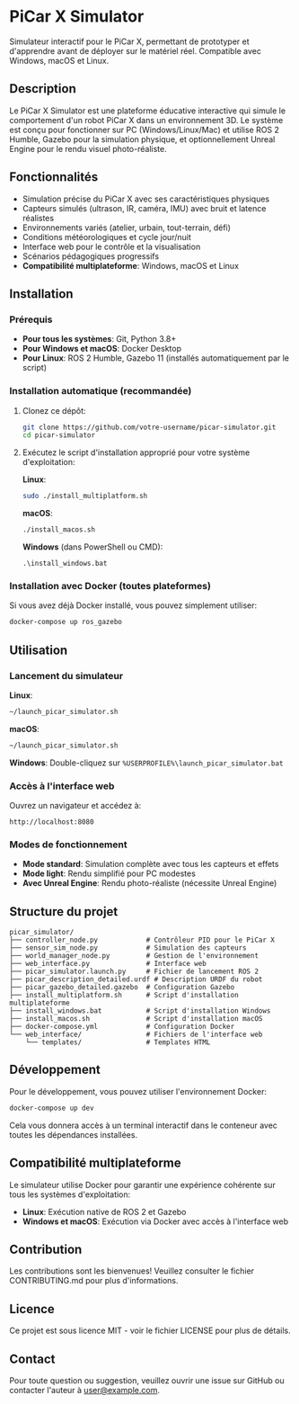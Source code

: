 # PiCar X Simulator

Simulateur interactif pour le PiCar X, permettant de prototyper et d'apprendre avant de déployer sur le matériel réel. Compatible avec Windows, macOS et Linux.

## Description

Le PiCar X Simulator est une plateforme éducative interactive qui simule le comportement d'un robot PiCar X dans un environnement 3D. Le système est conçu pour fonctionner sur PC (Windows/Linux/Mac) et utilise ROS 2 Humble, Gazebo pour la simulation physique, et optionnellement Unreal Engine pour le rendu visuel photo-réaliste.

## Fonctionnalités

- Simulation précise du PiCar X avec ses caractéristiques physiques
- Capteurs simulés (ultrason, IR, caméra, IMU) avec bruit et latence réalistes
- Environnements variés (atelier, urbain, tout-terrain, défi)
- Conditions météorologiques et cycle jour/nuit
- Interface web pour le contrôle et la visualisation
- Scénarios pédagogiques progressifs
- **Compatibilité multiplateforme**: Windows, macOS et Linux

## Installation

### Prérequis

- **Pour tous les systèmes**: Git, Python 3.8+
- **Pour Windows et macOS**: Docker Desktop
- **Pour Linux**: ROS 2 Humble, Gazebo 11 (installés automatiquement par le script)

### Installation automatique (recommandée)

1. Clonez ce dépôt:
   ```bash
   git clone https://github.com/votre-username/picar-simulator.git
   cd picar-simulator
   ```

2. Exécutez le script d'installation approprié pour votre système d'exploitation:

   **Linux**:
   ```bash
   sudo ./install_multiplatform.sh
   ```

   **macOS**:
   ```bash
   ./install_macos.sh
   ```

   **Windows** (dans PowerShell ou CMD):
   ```
   .\install_windows.bat
   ```

### Installation avec Docker (toutes plateformes)

Si vous avez déjà Docker installé, vous pouvez simplement utiliser:

```bash
docker-compose up ros_gazebo
```

## Utilisation

### Lancement du simulateur

**Linux**:
```bash
~/launch_picar_simulator.sh
```

**macOS**:
```bash
~/launch_picar_simulator.sh
```

**Windows**:
Double-cliquez sur `%USERPROFILE%\launch_picar_simulator.bat`

### Accès à l'interface web

Ouvrez un navigateur et accédez à:
```
http://localhost:8080
```

### Modes de fonctionnement

- **Mode standard**: Simulation complète avec tous les capteurs et effets
- **Mode light**: Rendu simplifié pour PC modestes
- **Avec Unreal Engine**: Rendu photo-réaliste (nécessite Unreal Engine)

## Structure du projet

```
picar_simulator/
├── controller_node.py            # Contrôleur PID pour le PiCar X
├── sensor_sim_node.py            # Simulation des capteurs
├── world_manager_node.py         # Gestion de l'environnement
├── web_interface.py              # Interface web
├── picar_simulator.launch.py     # Fichier de lancement ROS 2
├── picar_description_detailed.urdf # Description URDF du robot
├── picar_gazebo_detailed.gazebo  # Configuration Gazebo
├── install_multiplatform.sh      # Script d'installation multiplateforme
├── install_windows.bat           # Script d'installation Windows
├── install_macos.sh              # Script d'installation macOS
├── docker-compose.yml            # Configuration Docker
└── web_interface/                # Fichiers de l'interface web
    └── templates/                # Templates HTML
```

## Développement

Pour le développement, vous pouvez utiliser l'environnement Docker:

```bash
docker-compose up dev
```

Cela vous donnera accès à un terminal interactif dans le conteneur avec toutes les dépendances installées.

## Compatibilité multiplateforme

Le simulateur utilise Docker pour garantir une expérience cohérente sur tous les systèmes d'exploitation:

- **Linux**: Exécution native de ROS 2 et Gazebo
- **Windows et macOS**: Exécution via Docker avec accès à l'interface web

## Contribution

Les contributions sont les bienvenues! Veuillez consulter le fichier CONTRIBUTING.md pour plus d'informations.

## Licence

Ce projet est sous licence MIT - voir le fichier LICENSE pour plus de détails.

## Contact

Pour toute question ou suggestion, veuillez ouvrir une issue sur GitHub ou contacter l'auteur à user@example.com.